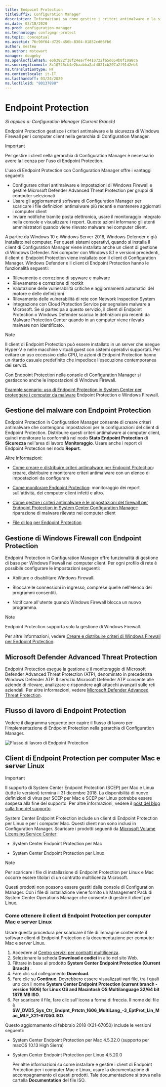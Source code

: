 ```yaml
---
title: Endpoint Protection
titleSuffix: Configuration Manager
description: Informazioni su come gestire i criteri antimalware e la sicurezza di Windows Firewall per i client.
ms.date: 03/18/2020
ms.prod: configuration-manager
ms.technology: configmgr-protect
ms.topic: conceptual
ms.assetid: 76c90f64-d729-456b-8304-01852cd66fb6
author: mestew
ms.author: mstewart
manager: dougeby
ms.openlocfilehash: e0b3822f38f24ea7f4410722fa5d654b0f10a8ca
ms.sourcegitcommit: 8c10745cb4e2baabba2af4821cb207a2f91d2eb3
ms.translationtype: HT
ms.contentlocale: it-IT
ms.lasthandoff: 03/24/2020
ms.locfileid: "80137898"
---
```

# <a name="endpoint-protection"></a>Endpoint Protection

*Si applica a: Configuration Manager (Current Branch)*

Endpoint Protection gestisce i criteri antimalware e la sicurezza di Windows Firewall per i computer client nella gerarchia di Configuration Manager.  

> [!IMPORTANT]  
>  Per gestire i client nella gerarchia di Configuration Manager è necessario avere la licenza per l'uso di Endpoint Protection.  

 L'uso di Endpoint Protection con Configuration Manager offre i vantaggi seguenti:  

-   Configurare criteri antimalware e impostazioni di Windows Firewall e gestire Microsoft Defender Advanced Threat Protection per gruppi di computer selezionati  
-   Usare gli aggiornamenti software di Configuration Manager per scaricare i file definizioni antimalware più recenti e mantenere aggiornati i computer client  
-   Inviare notifiche tramite posta elettronica, usare il monitoraggio integrato nella console e visualizzare i report. Queste azioni informano gli utenti amministratori quando viene rilevato malware nei computer client.  

A partire da Windows 10 e Windows Server 2016, Windows Defender è già installato nei computer. Per questi sistemi operativi, quando si installa il client di Configuration Manager viene installato anche un client di gestione di Windows Defender. Nei computer con Windows 8.1 e versioni precedenti, il client di Endpoint Protection viene installato con il client di Configuration Manager. Windows Defender e il client di Endpoint Protection hanno le funzionalità seguenti:  

-   Rilevamento e correzione di spyware e malware  
-   Rilevamento e correzione di rootkit  
-   Valutazione delle vulnerabilità critiche e aggiornamenti automatici del motore e delle definizioni  
-   Rilevamento delle vulnerabilità di rete con Network Inspection System  
-   Integrazione con Cloud Protection Service per segnalare malware a Microsoft. Se si partecipa a questo servizio, il client di Endpoint Protection o Windows Defender scarica le definizioni più recenti da Malware Protection Center quando in un computer viene rilevato malware non identificato.  

> [!NOTE]  
>  Il client di Endpoint Protection può essere installato in un server che esegue Hyper-V e nelle macchine virtuali guest con sistemi operativi supportati. Per evitare un uso eccessivo della CPU, le azioni di Endpoint Protection hanno un ritardo casuale predefinito che impedisce l'esecuzione contemporanea dei servizi.  

 Con Endpoint Protection nella console di Configuration Manager si gestiscono anche le impostazioni di Windows Firewall.  

 [Example scenario: uso di Endpoint Protection in System Center per proteggere i computer da malware](scenarios-endpoint-protection.md) Endpoint Protection e Windows Firewall.  


## <a name="managing-malware-with-endpoint-protection"></a>Gestione del malware con Endpoint Protection  
 Endpoint Protection in Configuration Manager consente di creare criteri antimalware che contengono impostazioni per le configurazioni del client di Endpoint Protection. Distribuire questi criteri antimalware ai computer client, quindi monitorare la conformità nel nodo **Stato Endpoint Protection** di **Sicurezza** nell'area di lavoro **Monitoraggio**. Usare anche i report di Endpoint Protection nel nodo **Report**.  

 Altre informazioni:  

-   [Come creare e distribuire criteri antimalware per Endpoint Protection](endpoint-antimalware-policies.md): creare, distribuire e monitorare criteri antimalware con un elenco di impostazioni da configurare  

-   [Come monitorare Endpoint Protection](monitor-endpoint-protection.md): monitoraggio dei report sull'attività, dei computer client infetti e altro.  

-   [Come gestire i criteri antimalware e le impostazioni del firewall per Endpoint Protection in System Center Configuration Manager](endpoint-antimalware-firewall.md): riparazione di malware rilevato nei computer client  

-   [File di log per Endpoint Protection](/configmgr/core/plan-design/hierarchy/log-files#BKMK_EPLog)  


## <a name="managing-windows-firewall-with-endpoint-protection"></a>Gestione di Windows Firewall con Endpoint Protection  
 Endpoint Protection in Configuration Manager offre funzionalità di gestione di base per Windows Firewall nei computer client. Per ogni profilo di rete è possibile configurare le impostazioni seguenti:  

-   Abilitare o disabilitare Windows Firewall.  

-   Bloccare le connessioni in ingresso, comprese quelle nell'elenco dei programmi consentiti.  

-   Notificare all'utente quando Windows Firewall blocca un nuovo programma.  

> [!NOTE]  
>  Endpoint Protection supporta solo la gestione di Windows Firewall.  


 Per altre informazioni, vedere [Creare e distribuire criteri di Windows Firewall per Endpoint Protection](create-windows-firewall-policies.md).  


## <a name="microsoft-defender-advanced-threat-protection"></a>Microsoft Defender Advanced Threat Protection

Endpoint Protection esegue la gestione e il monitoraggio di Microsoft Defender Advanced Threat Protection (ATP), denominato in precedenza Windows Defender ATP. Il servizio Microsoft Defender ATP consente alle aziende di rilevare, analizzare e rispondere agli attacchi avanzati sulle reti aziendali. Per altre informazioni, vedere [Microsoft Defender Advanced Threat Protection](windows-defender-advanced-threat-protection.md).

## <a name="endpoint-protection-workflow"></a>Flusso di lavoro di Endpoint Protection  
 Vedere il diagramma seguente per capire il flusso di lavoro per l'implementazione di Endpoint Protection nella gerarchia di Configuration Manager.  

 ![Flusso di lavoro di Endpoint Protection](../media/Endpoint-Protection-Workflow.gif)  



## <a name="endpoint-protection-client-for-mac-computers-and-linux-servers"></a>Client di Endpoint Protection per computer Mac e server Linux  

> [!Important]  
> Il supporto di System Center Endpoint Protection (SCEP) per Mac e Linux (tutte le versioni) termina il 31 dicembre 2018. La disponibilità di nuove definizioni di virus per SCEP per Mac e SCEP per Linux potrebbe essere sospesa alla fine del supporto. Per altre informazioni, vedere il [post del blog sulla fine del supporto](https://go.microsoft.com/fwlink/?linkid=870182).  

 System Center Endpoint Protection include un client di Endpoint Protection per Linux e per i computer Mac. Questi client non sono inclusi in Configuration Manager. Scaricare i prodotti seguenti da [Microsoft Volume Licensing Service Center](https://www.microsoft.com/licensing/servicecenter/default.aspx):  

-   System Center Endpoint Protection per Mac  

-   System Center Endpoint Protection per Linux  


> [!Note]  
>  Per scaricare i file di installazione di Endpoint Protection per Linux e Mac occorre essere titolari di un contratto multilicenza Microsoft.  

 Questi prodotti non possono essere gestiti dalla console di Configuration Manager. Con i file di installazione viene fornito un Management Pack di System Center Operations Manager che consente di gestire il client per Linux.  

### <a name="how-to-get-the-endpoint-protection-client-for-mac-computers-and-linux-servers"></a>Come ottenere il client di Endpoint Protection per computer Mac e server Linux

Usare questa procedura per scaricare il file di immagine contenente il software client di Endpoint Protection e la documentazione per computer Mac e server Linux.
1. Accedere al [Centro servizi per contratti multilicenza](https://www.microsoft.com/licensing/servicecenter/default.aspx).
2. Selezionare la scheda  **Download e codici** in alto nel sito Web.
3. Filtrare in base al prodotto **System Center Endpoint Protection (Current Branch)** .
4. Fare clic sul collegamento **Download**.
5. Fare clic su **Continue**. Dovrebbero essere visualizzati vari file, tra i quali uno con il nome **System Center Endpoint Protection (current branch - version 1606) for Linux OS and Macintosh OS Multilanguage 32/64 bit 1878 MB ISO**.
6. Per scaricare il file, fare clic sull'icona a forma di freccia. Il nome del file è **SW_DVD5_Sys_Ctr_Endpnt_Prtctn_1606_MultiLang_-3_EptProt_Lin_Mac_MLF_X21-67050.ISO**.

Questo aggiornamento di febbraio 2018 (X21-67050) include le versioni seguenti:

- System Center Endpoint Protection per Mac 4.5.32.0 (supporto per macOS 10.13 High Sierra)
- System Center Endpoint Protection per Linux 4.5.20.0 

  Per altre informazioni su come installare e gestire i client di Endpoint Protection per i computer Mac e Linux, usare la documentazione di accompagnamento di questi prodotti. Tale documentazione si trova nella cartella **Documentation** del file ISO.
